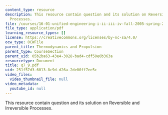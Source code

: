 ```yaml
---
content_type: resource
description: This resource contain question and its solution on Reversible and Irreversible
  Processes.
file: /courses/16-01-unified-engineering-i-ii-iii-iv-fall-2005-spring-2006/251f57d360138c9dd26a2de00ff7ee5c_q7_9.pdf
file_type: application/pdf
learning_resource_types: []
license: https://creativecommons.org/licenses/by-nc-sa/4.0/
ocw_type: OCWFile
parent_title: Thermodynamics and Propulsion
parent_type: CourseSection
parent_uid: 05b2ba63-43e4-3028-bad4-cdf50e0b363a
resourcetype: Document
title: q7_9.pdf
uid: 251f57d3-6013-8c9d-d26a-2de00ff7ee5c
video_files:
  video_thumbnail_file: null
video_metadata:
  youtube_id: null
---
```

This resource contain question and its solution on Reversible and Irreversible Processes.
